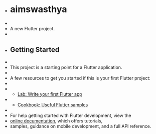 * # aimswasthya
* 
* A new Flutter project.
* 
* ## Getting Started
* 
* This project is a starting point for a Flutter application.
* 
* A few resources to get you started if this is your first Flutter project:
* 
* - [Lab: Write your first Flutter app](https://docs.flutter.dev/get-started/codelab)
* - [Cookbook: Useful Flutter samples](https://docs.flutter.dev/cookbook)
* 
* For help getting started with Flutter development, view the
* [online documentation](https://docs.flutter.dev/), which offers tutorials,
* samples, guidance on mobile development, and a full API reference.